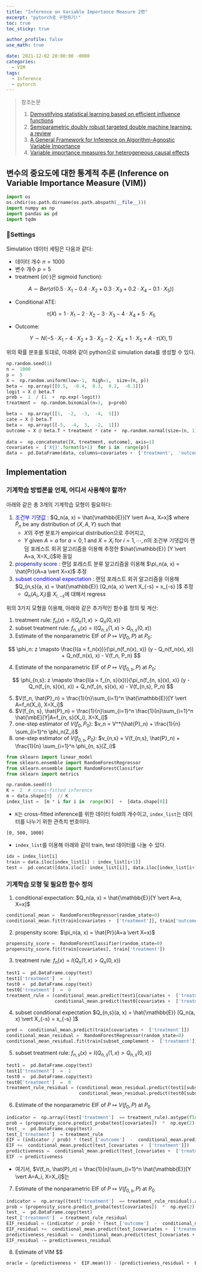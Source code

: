 ```yaml
---
title: "Inference on Variable Importance Measure 2편"
excerpt: "pytorch로 구현하기!"
toc: true
toc_sticky: true

author_profile: false
use_math: true

date: 2021-12-02 20:00:00 -0000
categories: 
  - VIM
tags:
  - Inference
  - pytorch
---
```



> 참조논문
> 1. [Demystifying statistical learning based on efficient influence functions](https://arxiv.org/abs/2107.00681)
> 2. [Semiparametric doubly robust targeted double machine learning: a review](https://arxiv.org/abs/2203.06469)
> 3. [A General Framework for Inference on Algorithm-Agnostic Variable Importance](https://www.tandfonline.com/doi/full/10.1080/01621459.2021.2003200)
> 4. [Variable importance measures for heterogeneous causal effects](https://arxiv.org/pdf/2204.06030.pdf)

## 변수의 중요도에 대한 통계적 추론 (Inference on Variable Importance Measure (VIM))

```python
import os
os.chdir(os.path.dirname(os.path.abspath(__file__)))
import numpy as np
import pandas as pd
import tqdm
```

### Settings

Simulation 데이터 세팅은 다음과 같다:

- 데이터 개수 $n = 1000$
- 변수 개수 $p = 5$
- treatment ($\sigma(\cdot)$은 sigmoid function):  

$$A \sim Ber(\sigma(0.5 \cdot X_1 -0.4 \cdot X_2 + 0.3 \cdot X_3 + 0.2 \cdot X_4 -0.1 \cdot X_5))$$

- Conditional ATE: 

$$\tau(X) = 1 \cdot X_1 -2 \cdot X_2 -3 \cdot X_3 -4 \cdot X_4 +5 \cdot X_5$$

- Outcome: 

$$Y \sim N(-5 \cdot X_1 -4 \cdot X_2 + 3 \cdot X_3 -2 \cdot X_4 +1 \cdot X_5 + A \cdot \tau(X), 1)$$


위의 확률 분포를 토대로, 아래와 같이 python으로 simulation data를 생성할 수 있다.

```python
np.random.seed(1)
n =  1000
p =  5
X =  np.random.uniform(low=-1,  high=1,  size=(n, p))
beta =  np.array([[0.5,  -0.4,  0.3,  0.2,  -0.1]])
logit = X @ beta.T
prob =  1  / (1  +  np.exp(-logit))
treatment =  np.random.binomial(n=1,  p=prob)

beta =  np.array([[1,  -2,  -3,  -4,  5]])
cate = X @ beta.T
beta =  np.array([[-5,  -4,  3,  -2,  1]])
outcome = X @ beta.T + treatment * cate +  np.random.normal(size=(n, 1))
  
data =  np.concatenate([X, treatment, outcome], axis=1)
covariates =  ['X{}'.format(i+1)  for i in  range(p)]
data =  pd.DataFrame(data, columns=covariates +  ['treatment',  'outcome'])
```

## Implementation

### 기계학습 방법론을 언제, 어디서 사용해야 할까?

아래와 같은 총 3개의 기계학습 모형이 필요하다:

1. <span style="color:blue">조건부 기댓값</span> : $Q_n(a, x) = \hat{\mathbb{E}}[Y \vert A=a, X=x]$ where $\hat{P}_n$ be any distribution of $(X, A, Y)$ such that
	- $X$의 주변 분포가 empirical distribution으로 주어지고,
	- $Y$ given $A = a$ for $a = 0, 1$ and $X = X_i$ for $i = 1, \cdots, n$의 조건부 기댓값이 랜덤 포레스트 회귀 알고리즘을 이용해 추정한 $\hat{\mathbb{E}} [Y \vert A=a, X=X_i]$와 동일
2. <span style="color:blue">propensity score</span> : 랜덤 포레스트 분류 알고리즘을 이용해 $\pi_n(a, x) = \hat{Pr}(A=a \vert X=x)$ 추정
3. <span style="color:blue">subset conditional expectation</span> : 랜덤 포레스트 회귀 알고리즘을 이용해 $Q_{n,s}(a, x) = \hat{\mathbb{E}} [Q_n(a, x) \vert X_{-s} = x_{-s} ]$  추정
	- $Q_n(A_i, X_i)$를 $X_{i, -s}$에 대해서 regress

위의 3가지 모형을 이용해, 아래와 같은 추가적인 함수를 정의 및 계산:

1. treatment rule: $f_n(x) = I(Q_n(1, x) > Q_n(0, x))$
2. subset treatment rule: $f_{n, s}(x) = I(Q_{n, s}(1, x) > Q_{n, s}(0, x))$
3. Estimate of the nonparametric EIF of $P \mapsto V(f_0, P)$ at $P_0$:

$$
\phi_n: z \mapsto \frac{I(a = f_n(x))}{\pi_n(f_n(x), x)} (y - Q_n(f_n(x), x)) + Q_n(f_n(x), x) - V(f_n, P_n) 
$$

4. Estimate of the nonparametric EIF of $P \mapsto V(f_{0, s}, P)$ at $P_0$:

$$
\phi_{n,s}: z \mapsto \frac{I(a = f_{n, s}(x))}{\pi_n(f_{n, s}(x), x)} (y - Q_n(f_{n, s}(x), x)) + Q_n(f_{n, s}(x), x) - V(f_{n,s}, P_n) 
$$

5. $V(f_n, \hat{P}_n) = \frac{1}{n}\sum_{i=1}^n \hat{\mathbb{E}}[Y \vert A=f_n(X_i), X=X_i]$
6. $V(f_{n, s}, \hat{P}_n) = \frac{1}{n}\sum_{i=1}^n \frac{1}{n}\sum_{i=1}^n \hat{\mbE}[Y|A=f_{n, s}(X_i), X=X_i]$
7. one-step estimator of $V(f_0, P_0)$: $v_n = V^*(\hat{P}_n) + \frac{1}{n} \sum_{i=1}^n \phi_n(Z_i)$
8. one-step estimator of $V(f_{0, s}, P_0)$: $v_{n,s} = V(f_{n,s}, \hat{P}_n) + \frac{1}{n} \sum_{i=1}^n \phi_{n, s}(Z_i)$

```python
from sklearn import linear_model
from sklearn.ensemble import RandomForestRegressor
from sklearn.ensemble import RandomForestClassifier
from sklearn import metrics

np.random.seed(0)
K =  2  # cross-fitted inference
m = data.shape[0]  // K
index_list =  [m * i for i in  range(K)]  +  [data.shape[0]]
```

- `K`는 cross-fitted inference를 위한 데이터 fold의 개수이고, `index_list`는 데이터를 나누기 위한 관측치 번호이다.
```
[0, 500, 1000]
```
- `index_list`를 이용해 아래와 같이 train, test 데이터를 나눌 수 있다.
```python
idx = index_list[i]
train = data.iloc[index_list[i] : index_list[i+1]]
test =  pd.concat([data.iloc[: index_list[i]], data.iloc[index_list[i+1] : ]], axis=0)
```

### 기계학습 모형 및 필요한 함수 정의

1. conditional expectation: $Q_n(a, x) = \hat{\mathbb{E}}[Y \vert A=a, X=x]$
```python
conditional_mean =  RandomForestRegressor(random_state=0)
conditional_mean.fit(train[covariates +  ['treatment']], train['outcome'])
```

2. propensity score: $\pi_n(a, x) = \hat{Pr}(A=a \vert X=x)$
```python
propensity_score =  RandomForestClassifier(random_state=0)
propensity_score.fit(train[covariates], train['treatment'])
```

3. treatment rule: $f_n(x) = I(Q_n(1, x) > Q_n(0, x))$
```python
test1 =  pd.DataFrame.copy(test)
test1['treatment']  =  1
test0 =  pd.DataFrame.copy(test)
test0['treatment']  =  0
treatment_rule = (conditional_mean.predict(test1[covariates +  ['treatment']])  >
				  conditional_mean.predict(test0[covariates +  ['treatment']])).astype(int)
```

4. subset conditional expectation $Q_{n,s}(a, x) = \hat{\mathbb{E}} [Q_n(a, x) \vert X_{-s} = x_{-s} ]$
```python
pred =  conditional_mean.predict(train[covariates +  ['treatment']])
conditional_mean_residual =  RandomForestRegressor(random_state=0)
conditional_mean_residual.fit(train[subset_complement +  ['treatment']], pred)
```

5. subset treatment rule: $f_{n, s}(x) = I(Q_{n, s}(1, x) > Q_{n, s}(0, x))$
```python
test1 =  pd.DataFrame.copy(test)
test1['treatment']  =  1
test0 =  pd.DataFrame.copy(test)
test0['treatment']  =  0
treatment_rule_residual = (conditional_mean_residual.predict(test1[subset_complement +  ['treatment']])  >
						   conditional_mean_residual.predict(test0[subset_complement +  ['treatment']])).astype(int)
```

6. Estimate of the nonparametric EIF of $P \mapsto V(f_0, P)$ at $P_0$
```python
indicator =  np.array((test['treatment']  == treatment_rule).astype(float))
prob = (propensity_score.predict_proba(test[covariates])  *  np.eye(2)[treatment_rule]).sum(axis=1)
test_ =  pd.DataFrame.copy(test)
test_['treatment']  = treatment_rule
EIF = (indicator / prob) * (test_['outcome']  -  conditional_mean.predict(test_[covariates +  ['treatment']]))
EIF +=  conditional_mean.predict(test_[covariates +  ['treatment']])
predictiveness =  conditional_mean.predict(test_[covariates +  ['treatment']]).mean()
EIF -= predictiveness
```

- 여기서, $V(f_n, \hat{P}_n) = \frac{1}{n}\sum_{i=1}^n \hat{\mathbb{E}}[Y \vert A=A_i, X=X_i]$는 

7. Estimate of the nonparametric EIF of $P \mapsto V(f_{0, s}, P)$ at $P_0$
```python
indicator =  np.array((test['treatment']  == treatment_rule_residual).astype(float))
prob = (propensity_score.predict_proba(test[covariates])  *  np.eye(2)[treatment_rule_residual]).sum(axis=1)
test_ =  pd.DataFrame.copy(test)
test_['treatment']  = treatment_rule_residual
EIF_residual = (indicator / prob) * (test_['outcome']  -  conditional_mean.predict(test_[covariates +  ['treatment']]))
EIF_residual +=  conditional_mean.predict(test_[covariates +  ['treatment']])
predictiveness_residual =  conditional_mean.predict(test_[covariates +  ['treatment']]).mean()
EIF_residual -= predictiveness_residual
```

8. Estimate of VIM $$
```python
oracle = (predictiveness +  EIF.mean()) - (predictiveness_residual +  EIF_residual.mean())
```
<!--stackedit_data:
eyJoaXN0b3J5IjpbNDYzODI4NjAsLTE3ODMyODMwNDcsMTgzNz
g2MDgyMiwyMDUwOTc5MTU4LDY4MDM3NTY2OF19
-->